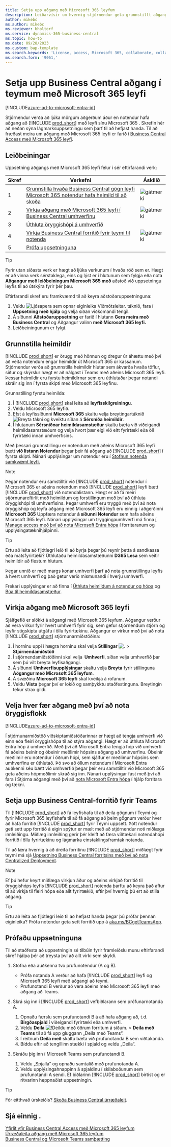 ```yaml
---
title: Setja upp aðgang með Microsoft 365 leyfum
description: Leiðarvísir um hvernig stjórnendur geta grunnstillt aðgang að Business Central með Microsoft 365 leyfum.
author: mikebc
ms.author: mikebc
ms.reviewer: bholtorf
ms.service: dynamics-365-business-central
ms.topic: how-to
ms.date: 09/28/2023
ms.custom: bap-template
ms.search.keywords: 'License, access, Microsoft 365, collaborate, collaboration, Teams, Microsoft Teams'
ms.search.form: '9061,'
---
```

# Setja upp Business Central aðgang í teymum með Microsoft 365 leyfi

[!INCLUDE[azure-ad-to-microsoft-entra-id](~/../shared-content/shared/azure-ad-to-microsoft-entra-id.md)]

Stjórnendur verða að ljúka mörgum aðgerðum áður en notendur hafa aðgang að [!INCLUDE [prod_short](includes/prod_short.md)] með leyfi sínu Microsoft 365 . Skrefin hér að neðan sýna lágmarksuppsetningu sem þarf til að hefjast handa. Til að fræðast meira um aðgang með Microsoft 365 leyfi er farið í [Business Central Access með Microsoft 365 leyfi](admin-access-with-m365-license.md).

## Leiðbeiningar

Uppsetning aðgangs með Microsoft 365 leyfi felur í sér eftirfarandi verk:

|Skref|Verkefni|Áskilið|
|-|-|-|
|1|[Grunnstilla hvaða Business Central gögn leyfi Microsoft 365 notendur hafa heimild til að skoða](#configure-permissions)|![gátmerki](media/check.png "ávísun")|
|2|[Virkja aðgang með Microsoft 365 leyfi í Business Central umhverfinu](#enable-access-with-microsoft-365-licenses)|![gátmerki](media/check.png "ávísun")|
|3|[Úthluta öryggishópi á umhverfið](#choose-who-gets-access-by-using-security-group)|
|4|[Virkja Business Central forritið fyrir teymi til notenda](#deploy-the-business-central-app-for-teams)|![gátmerki](media/check.png "ávísun")|
|5|[Prófa uppsetninguna](#test-your-setup)||

> [!TIP]
> Fyrir utan síðasta verk er hægt að ljúka verkunum í hvaða röð sem er. Hægt er að vinna verk sérstaklega, eins og lýst er í hlutunum sem fylgja eða nota **Aðgangur með leiðbeiningum Microsoft 365 með** aðstoð við uppsetningu leyfis til að útskýra fyrir þér þau.
>
> Eftirfarandi skref eru framkvæmd til að keyra aðstoðaruppsetninguna:
>
> 1. Veldu ![Ljósapera sem opnar eiginleika Viðmótsleitar.](media/ui-search/search_small.png "Segðu mér hvað þú vilt gera") táknið, fara í **Uppsetning með hjálp** og velja síðan viðkomandi tengil.
> 2. Á síðunni **Aðstoðaruppsetning** er farið í hlutann **Gera meira með Business Central** og Aðgangur valinn **með Microsoft 365 leyfi.**
> 3. Leiðbeiningunum er fylgt.  

## Grunnstilla heimildir

[!INCLUDE [prod_short](includes/prod_short.md)] er örugg með hönnun og dregur úr áhættu með því að veita notendum engar heimildir út Microsoft 365 úr kassanum. Stjórnendur verða að grunnstilla heimildir hlutar sem ákvarða hvaða töflur, síður og skýrslur hægt er að nálgast í Teams með aðeins Microsoft 365 leyfi. Þessar heimildir eru fyrstu heimildirnar sem eru úthlutaðar þegar notandi skráir sig inn í fyrsta skipti með Microsoft 365 leyfinu. 

Grunnstilling fyrstu heimilda:

1. Í [!INCLUDE [prod_short](includes/prod_short.md)] skal leita að **leyfisskilgreiningu**.
2. Veldu Microsoft 365 leyfið.
3. Efst á leyfissíðunni **Microsoft 365** skaltu velja breytingartáknið ![Breyta tákni](media/edit-pencil.png) og kveiktu síðan á **Sérsníða heimildir**. 
4. Í hlutanum **Sérsniðnar heimildasamstæður** skaltu bæta við viðeigandi heimildasamstæðum og velja hvort þær eigi við eitt fyrirtæki eða öll fyrirtæki innan umhverfisins.

Með þessari grunnstillingu er notendum með aðeins Microsoft 365 leyfi bætt **við listann Notendur** þegar þeir fá aðgang að [!INCLUDE [prod_short](includes/prod_short.md)] í fyrsta skipti. Nánari upplýsingar um notendur eru í [Stofnun notenda samkvæmt leyfi.](ui-how-users-permissions.md)

> [!NOTE]
> Þegar notendur eru samstilltir við [!INCLUDE [prod_short](includes/prod_short.md)] notendur í Microsoft 365 er aðeins notendum með [!INCLUDE [prod_short](includes/prod_short.md)] leyfi bætt [!INCLUDE [prod_short](includes/prod_short.md)] við notendalistann. Hægt er að fá meiri stjórnunareftirlit með heimildum og forstillingum með því að úthluta öryggishópi til umhverfisins. Þegar umhverfi eru tryggð með því að nota öryggishóp og leyfa aðgang með Microsoft 365 leyfi eru einnig í aðgerðinni **Microsoft 365** Uppfæra notendur **á síðunni Notendur** sem hafa aðeins Microsoft 365 leyfi. Nánari upplýsingar um tryggingaumhverfi má finna [í Manage access með því að nota Microsoft Entra hópa](/dynamics365/business-central/dev-itpro/administration/tenant-admin-center-manage-access#manage-access-using-azure-active-directory-groups) í forritaranum og upplýsingatæknihjálpinni.

> [!TIP]
> Ertu að leita að fljótlegri leið til að byrja þegar þú reynir þetta á sandkassa eða matsfyrirtæki? Úthlutaðu heimildasamstæðunni **D365 Lesa** sem veitir heimildir að flestum hlutum.  

Þegar unnið er með margs konar umhverfi þarf að nota grunnstillingu leyfis á hvert umhverfi og það getur verið mismunandi í hverju umhverfi.

Frekari upplýsingar er að finna í [Úthluta heimildum á notendur og hópa](ui-define-granular-permissions.md) og [Búa til heimildasamstæður](/dynamics365/business-central/dev-itpro/developer/devenv-permissionset-composing).

## Virkja aðgang með Microsoft 365 leyfi

Sjálfgefið er slökkt á aðgangi með Microsoft 365 leyfum. Aðgangur verður að vera virkur fyrir hvert umhverfi fyrir sig, sem gefur stjórnendum stjórn og leyfir stigskipta útgáfu í öllu fyrirtækinu. Aðgangur er virkur með því að nota [!INCLUDE [prod_short](includes/prod_short.md)] stjórnunarmiðstöðina: 

1. Í horninu uppi í hægra horninu skal velja **Stillingar** ![.](media/ui-experience/settings_icon_small.png "Stillingatákn fyrir hlutverkamiðstöð") > **Stjórnendamiðstöð**  
2. Í stjórnendamiðstöðinni skal velja  **Umhverfi**, síðan velja umhverfið þar sem þú vilt breyta leyfisaðgangi. 
3. Á síðunni **Umhverfisupplýsingar** skaltu velja **Breyta** fyrir stillinguna **Aðgangur með Microsoft 365 leyfum**.
4. Á svæðinu **Microsoft 365 leyfi** skal kveikja á rofanum. 
5. Veldu **Vista** þegar því er lokið og samþykktu staðfestinguna. Breytingin tekur strax gildi.

## Velja hver fær aðgang með því að nota öryggisflokk

[!INCLUDE[azure-ad-to-microsoft-entra-id](~/../shared-content/shared/azure-ad-to-microsoft-entra-id.md)]

Í stjórnunarmiðstöð viðskiptamiðstöðarinnar er hægt að tengja umhverfi við einn eða fleiri öryggishópa til að stýra aðgangi. Hægt er að úthluta Microsoft Entra hóp á umhverfið. Með því að Microsoft Entra tengja hóp við umhverfi fá aðeins beinir og óbeinir meðlimir hópsins aðgang að umhverfinu. Óbeinir meðlimir eru notendur í öðrum hópi, sem sjálfur er meðlimur hópsins sem umhverfinu er úthlutað. Þó svo að öllum notendum í Microsoft Entra auðkenni séu bætt við umhverfið þegar þeir eru samstilltir við Microsoft 365 geta aðeins hópmeðlimir skráð sig inn. Nánari upplýsingar fást með því að fara í Stjórna aðgangi með því að [nota Microsoft Entra hópa](/dynamics365/business-central/dev-itpro/administration/tenant-admin-center-manage-access#manage-access-using-azure-active-directory-groups) í hjálp forritara og tækni.

## Setja upp Business Central-forritið fyrir Teams

Til [!INCLUDE [prod_short](includes/prod_short.md)] að fá leyfishafa til að deila gögnum í Teymi og fyrir Microsoft 365 leyfishafa til að fá aðgang að þeim gögnum verður hver að hafa forritið [!INCLUDE [prod_short](includes/prod_short.md)] fyrir Teymi uppsett. Þótt notendur geti sett upp forritið á eigin spýtur er mælt með að stjórnendur noti miðlæga innleiðingu. Miðlæg innleiðing gerir þér kleift að færa víðtækari notendahópi forritið í öllu fyrirtækinu og lágmarka einstaklingsframtak notanda. 

Til að læra hvernig á að dreifa forritinu [!INCLUDE [prod_short](includes/prod_short.md)] miðlægt fyrir teymi má sjá [Uppsetning Business Central forritsins með því að nota Centralized Deployment](admin-teams-integration.md#installing-the-business-central-app-by-using-centralized-deployment).

> [!NOTE]
> Ef þú hefur keyrt miðlæga virkjun áður og aðeins virkjað forritið til öryggishóps leyfis [!INCLUDE [prod_short](includes/prod_short.md)] notenda þarftu að keyra það aftur til að virkja til fleiri hópa eða allt fyrirtækið, eftir því hvernig þú ert að stilla aðgang.

> [!TIP]
> Ertu að leita að fljótlegri leið til að hefjast handa þegar þú prófar þennan eiginleika? Prófa notendur geta sett forritið upp á [aka.ms/BCgetTeamsApp](https://aka.ms/BCgetTeamsApp).

## Prófaðu uppsetninguna

Til að staðfesta að uppsetningin sé tilbúin fyrir framleiðslu munu eftirfarandi skref hjálpa þér að treysta því að allt virki sem skyldi.

1. Stofna eða auðkenna tvo prufunotendur (A og B).

   - Prófa notanda A verður að hafa [!INCLUDE [prod_short](includes/prod_short.md)] leyfi og Microsoft 365 leyfi með aðgangi að teymi.
   - Prufunotandi B verður að vera aðeins með Microsoft 365 leyfi með aðgang að Teams.

2. Skrá sig inn í [!INCLUDE [prod_short](includes/prod_short.md)] vefbiðlarann sem prófunarnotanda A.

   1. Opnaðu færslu sem prufunotandi B á að hafa aðgang að, t.d. **Birgðaspjald** í viðeigandi fyrirtæki eða umhverfi.
   2. Veldu **Deila** ![!Deildu með öðrum forritum á síðum.](media/share-icon.png) > **Deila með Teams** til að fá upp gluggann „Deila með Teams“.
   3. Í reitnum **Deila með** skaltu bæta við prufunotanda B sem viðtakanda.
   4. Bíddu eftir að tengillinn stækki í spjald og veldu „Deila“.

3. Skráðu þig inn í Microsoft Teams sem prufunotandi B.

   1. Veldu „Spjalla“ og opnaðu samtalið með prufunotanda A.
   2. Veldu upplýsingahnappinn á spjaldinu í skilaboðunum sem prufunotandi A sendi. Ef biðlarinn [!INCLUDE [prod_short](includes/prod_short.md)] birtist og er ritvarinn heppnaðist uppsetningin.

> [!TIP]
> Fór eitthvað úrskeiðis?  [Skoða Business Central úrræðaleit](/troubleshoot/dynamics-365/business-central/welcome-business-central).

## Sjá einnig .

[Yfirlit yfir Business Central Access með Microsoft 365 leyfum](admin-access-with-m365-license.md#minimum-requirements)  
[Úrræðaleita aðgang með Microsoft 365 leyfum](admin-access-with-m365-license-troubleshooting.md)  
[Business Central og Microsoft Teams samþætting](across-teams-overview.md)  
